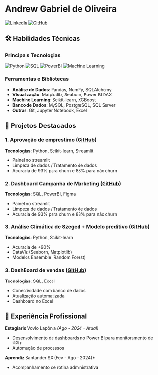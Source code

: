 # Andrew Gabriel de Oliveira

[![LinkedIn](https://img.shields.io/badge/LinkedIn-0077B5?style=for-the-badge&logo=linkedin&logoColor=white)](https://www.linkedin.com/in/seu-linkedin)
[![GitHub](https://img.shields.io/badge/GitHub-100000?style=for-the-badge&logo=github&logoColor=white)](https://github.com/seu-github)


## 🛠 Habilidades Técnicas

### **Principais Tecnologias**
![Python](https://img.shields.io/badge/Python-3776AB?style=for-the-badge&logo=python&logoColor=white)
![SQL](https://img.shields.io/badge/SQL-4479A1?style=for-the-badge&logo=postgresql&logoColor=white)
![PowerBI](https://img.shields.io/badge/Power_BI-F2C811?style=for-the-badge&logo=powerbi&logoColor=black)
![Machine Learning](https://img.shields.io/badge/Machine_Learning-01D277?style=for-the-badge&logo=scikitlearn&logoColor=white)

### **Ferramentas e Bibliotecas**
- **Análise de Dados**: Pandas, NumPy, SQLAlchemy
- **Visualização**: Matplotlib, Seaborn, Power BI DAX
- **Machine Learning**: Scikit-learn, XGBoost
- **Banco de Dados**: MySQL, PostgreSQL, SQL Server
- **Outras**: Git, Jupyter Notebook, Excel

## 📂 Projetos Destacados

### 1. Aprovação de emprestimo ([GitHub](https://github.com/andrewgabr/aprovacao-emprestimo-ML))
**Tecnologias**: Python, Scikit-learn, Streamlit
- Painel no streamlit
- Limpeza de dados / Tratamento de dados
- Acuracia de 93% para churn e 88% para não churn

### 2. Dashboard Campanha de Marketing ([GitHub]())
**Tecnologias**: SQL, PowerBI, Figma
- Painel no streamlit
- Limpeza de dados / Tratamento de dados
- Acuracia de 93% para churn e 88% para não churn

### 3. Análise Climática de Szeged + Modelo preditivo ([GitHub](https://github.com/andrewgabr/Analise_Climatica_Szeged-Regressao))
**Tecnologias**: Python, Scikit-learn
- Acuracia de +90%
- DataViz (Seaborn, Matplotlib)
- Modelos Ensemble (Random Forest)

### 3. DashBoard de vendas ([GitHub](https://github.com/andrewgabr/DashBoard_vendas/tree/master))
**Tecnologias**: SQL, Excel
- Conectividade com banco de dados
- Atualização automatizada
- Dashboard no Excel

## 💼 Experiência Profissional

**Estagiario**  Vovlo Lapônia *(Ago - 2024 - Atual)*  
- Desenvolvimento de dashboards no Power BI para monitoramento de KPIs
- Automação de processos

**Aprendiz**  Santander SX (Fev - Ago - 2024)*  
- Acompanhamento de rotina administrativa
